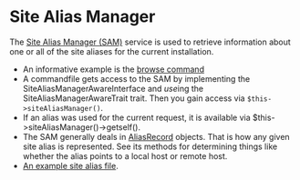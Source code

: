 Site Alias Manager
==================

The [Site Alias Manager (SAM)](https://github.com/drush-ops/drush/blob/master/src/SiteAlias/SiteAliasManager.php) service is used to retrieve information about one or all of the site aliases for the current installation. 

- An informative example is the [browse command](https://github.com/drush-ops/drush/blob/master/src/Commands/core/BrowseCommands.php)
- A commandfile gets access to the SAM by implementing the SiteAliasManagerAwareInterface and *use*ing the SiteAliasManagerAwareTrait trait. Then you gain access via `$this->siteAliasManager()`.
- If an alias was used for the current request, it is available via $this->siteAliasManager()->getself().
- The SAM generally deals in [AliasRecord](https://github.com/drush-ops/drush/blob/master/src/SiteAlias/AliasRecord.php) objects. That is how any given site alias is represented. See its methods for determining things like whether the alias points to a local host or remote host.
- [An example site alias file](https://raw.githubusercontent.com/drush-ops/drush/master/examples/example.aliases.yml).   

